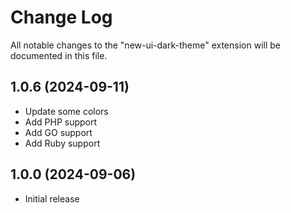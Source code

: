 # Change Log

All notable changes to the "new-ui-dark-theme" extension will be documented in this file.

## 1.0.6 (2024-09-11)

- Update some colors
- Add PHP support
- Add GO support
- Add Ruby support

## 1.0.0 (2024-09-06)

- Initial release
